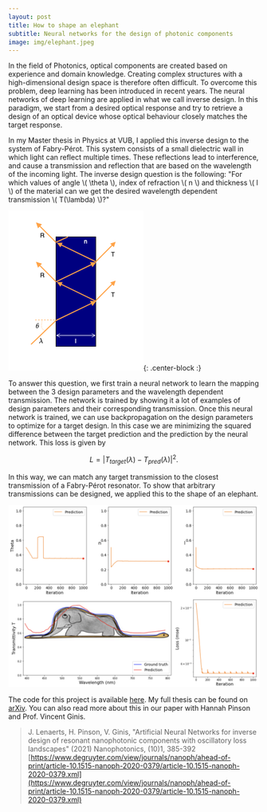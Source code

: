 ```yaml
---
layout: post
title: How to shape an elephant
subtitle: Neural networks for the design of photonic components
image: img/elephant.jpeg
---
```


In the field of Photonics, optical components are created based on experience and domain knowledge. Creating complex structures with a high-dimensional design space is therefore often difficult. To overcome this problem, deep learning has been introduced in recent years. The neural networks of deep learning are applied in what we call inverse design. In this paradigm, we start from a desired optical response and try to retrieve a design of an optical device whose optical behaviour closely matches the target response. 

In my Master thesis in Physics at VUB, I applied this inverse design to the system of Fabry-Pérot. This system consists of a small dielectric wall in which light can reflect multiple times. These reflections lead to interference, and cause a transmission and reflection that are based on the wavelength of the incoming light. The inverse design question is the following: "For which values of angle \\( \theta \\), index of refraction \\( n \\) and thickness \\( l \\) of the material can we get the desired wavelength dependent transmission \\( T(\lambda) \\)?"

![fabry-perot](../img/fabry-perot.png){: .center-block :}

To answer this question, we first train a neural network to learn the mapping between the 3 design parameters and the wavelength dependent transmission. The network is trained by showing it a lot of examples of design parameters and their corresponding transmission. Once this neural network is trained, we can use backpropagation on the design parameters to optimize for a target design. In this case we are minimizing the squared difference between the target prediction and the prediction by the neural network. This loss is given by

$$ L = \lvert T_{target}(\lambda) - T_{pred}(\lambda) \rvert^2. $$

In this way, we can match any target transmission to the closest transmission of a Fabry-Pérot resonator. To show that arbitrary transmissions can be designed, we applied this to the shape of an elephant.

![elephant](../img/elephant_design_FP.png)

The code for this project is available [here](https://github.com/Joeri38/inverse-design). My full thesis can be found on [arXiv](https://arxiv.org/abs/2202.03578). You can also read more about this in our paper with Hannah Pinson and Prof. Vincent Ginis.

> J. Lenaerts, H. Pinson, V. Ginis, "Artificial Neural Networks for inverse design of resonant nanophotonic components with oscillatory loss landscapes" (2021) Nanophotonics, (10)1, 385-392 [https://www.degruyter.com/view/journals/nanoph/ahead-of-print/article-10.1515-nanoph-2020-0379/article-10.1515-nanoph-2020-0379.xml](https://www.degruyter.com/view/journals/nanoph/ahead-of-print/article-10.1515-nanoph-2020-0379/article-10.1515-nanoph-2020-0379.xml)
